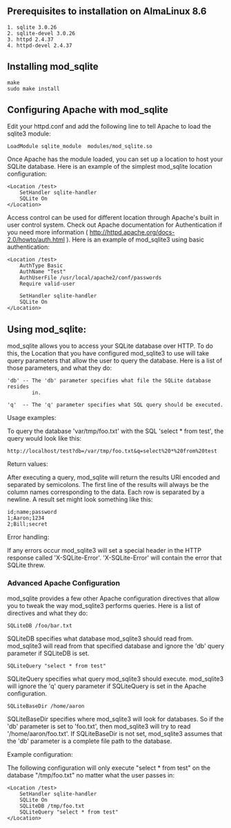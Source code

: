 ## Prerequisites to installation on AlmaLinux 8.6

    1. sqlite 3.0.26
    2. sqlite-devel 3.0.26 
    3. httpd 2.4.37
    4. httpd-devel 2.4.37

## Installing mod_sqlite

    make
    sudo make install

## Configuring Apache with mod_sqlite

Edit your httpd.conf and add the following line to tell Apache to load the
sqlite3 module:

    LoadModule sqlite_module  modules/mod_sqlite.so

Once Apache has the module loaded, you can set up a location to host your
SQLite database.  Here is an example of the simplest mod_sqlite location
configuration:

    <Location /test>
        SetHandler sqlite-handler
        SQLite On
    </Location>

Access control can be used for different location through Apache's built in
user control system.  Check out Apache documentation for Authentication if you
need more information ( http://httpd.apache.org/docs-2.0/howto/auth.html ).
Here is an example of mod_sqlite3 using basic authentication:

    <Location /test>
        AuthType Basic
        AuthName "Test"
        AuthUserFile /usr/local/apache2/conf/passwords
        Require valid-user

        SetHandler sqlite-handler
        SQLite On
    </Location>

## Using mod_sqlite:

mod_sqlite allows you to access your SQLite database over HTTP.  To do this,
the Location that you have configured mod_sqlite3 to use will take query
parameters that allow the user to query the database.  Here is a list of those
parameters, and what they do:

    'db' -- The 'db' parameter specifies what file the SQLite database resides
            in.

    'q'  -- The 'q' parameter specifies what SQL query should be executed.

Usage examples:

To query the database 'var/tmp/foo.txt' with the SQL 'select * from test', the
query would look like this:

    http://localhost/test?db=/var/tmp/foo.txt&q=select%20*%20from%20test

Return values:

After executing a query, mod_sqlite will return the results URI encoded and
separated by semicolons.  The first line of the results will always be the
column names corresponding to the data.  Each row is separated by a newline.
A result set might look something like this:

    id;name;password
    1;Aaron;1234
    2;Bill;secret

Error handling:

If any errors occur mod_sqlite3 will set a special header in the HTTP response
called 'X-SQLite-Error'.  'X-SQLite-Error' will contain the error that SQLite
threw.

### Advanced Apache Configuration

mod_sqlite provides a few other Apache configuration directives that allow you
to tweak the way mod_sqlite3 performs queries.  Here is a list of directives
and what they do:

    SQLiteDB /foo/bar.txt

SQLiteDB specifies what database mod_sqlite3 should read from.  mod_sqlite3 will
read from that specified database and ignore the 'db' query parameter if
SQLiteDB is set.

    SQLiteQuery "select * from test"

SQLiteQuery specifies what query mod_sqlite3 should execute.  mod_sqlite3 will
ignore the 'q' query parameter if SQLiteQuery is set in the Apache
configuration.

    SQLiteBaseDir /home/aaron

SQLiteBaseDir specifies where mod_sqlite3 will look for databases.  So if the
'db' parameter is set to 'foo.txt', then mod_sqlite3 will try to read
'/home/aaron/foo.txt'.  If SQLiteBaseDir is not set, mod_sqlite3 assumes that the
'db' parameter is a complete file path to the database.

Example configuration:

The following configuration will only execute "select * from test" on the
database "/tmp/foo.txt" no matter what the user passes in:

    <Location /test>
        SetHandler sqlite-handler
        SQLite On
        SQLiteDB /tmp/foo.txt
        SQLiteQuery "select * from test"
    </Location>
